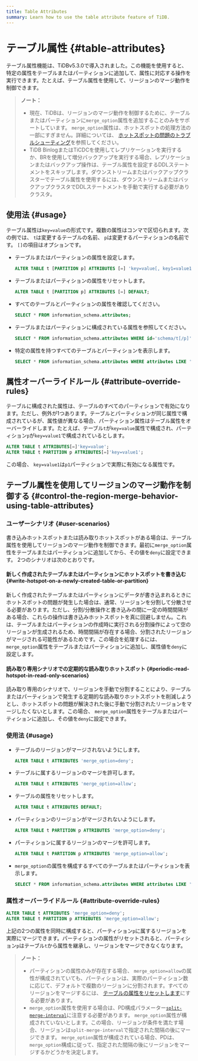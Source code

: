 ```yaml
---
title: Table Attributes
summary: Learn how to use the table attribute feature of TiDB.
---
```


# テーブル属性 {#table-attributes}

テーブル属性機能は、TiDBv5.3.0で導入されました。この機能を使用すると、特定の属性をテーブルまたはパーティションに追加して、属性に対応する操作を実行できます。たとえば、テーブル属性を使用して、リージョンのマージ動作を制御できます。

> **ノート：**
>
> -   現在、TiDBは、リージョンのマージ動作を制御するために、テーブルまたはパーティションに`merge_option`属性を追加することのみをサポートしています。 `merge_option`属性は、ホットスポットの処理方法の一部にすぎません。詳細については、 [ホットスポットの問題のトラブルシューティング](/troubleshoot-hot-spot-issues.md)を参照してください。
> -   TiDB BinlogまたはTiCDCを使用してレプリケーションを実行するか、BRを使用して増分バックアップを実行する場合、レプリケーションまたはバックアップ操作は、テーブル属性を設定するDDLステートメントをスキップします。ダウンストリームまたはバックアップクラスターでテーブル属性を使用するには、ダウンストリームまたはバックアップクラスタでDDLステートメントを手動で実行する必要がありクラスタ。

## 使用法 {#usage}

テーブル属性は`key=value`の形式です。複数の属性はコンマで区切られます。次の例では、 `t`は変更するテーブルの名前、 `p`は変更するパーティションの名前です。 `[]`の項目はオプションです。

-   テーブルまたはパーティションの属性を設定します。

    ```sql
    ALTER TABLE t [PARTITION p] ATTRIBUTES [=] 'key=value[, key1=value1...]';
    ```

-   テーブルまたはパーティションの属性をリセットします。

    ```sql
    ALTER TABLE t [PARTITION p] ATTRIBUTES [=] DEFAULT;
    ```

-   すべてのテーブルとパーティションの属性を確認してください。

    ```sql
    SELECT * FROM information_schema.attributes;
    ```

-   テーブルまたはパーティションに構成されている属性を参照してください。

    ```sql
    SELECT * FROM information_schema.attributes WHERE id='schema/t[/p]';
    ```

-   特定の属性を持つすべてのテーブルとパーティションを表示します。

    ```sql
    SELECT * FROM information_schema.attributes WHERE attributes LIKE '%key%';
    ```

## 属性オーバーライドルール {#attribute-override-rules}

テーブルに構成された属性は、テーブルのすべてのパーティションで有効になります。ただし、例外が1つあります。テーブルとパーティションが同じ属性で構成されているが、属性値が異なる場合、パーティション属性はテーブル属性をオーバーライドします。たとえば、テーブル`t`が`key=value`属性で構成され、パーティション`p`が`key=value1`で構成されているとします。

```sql
ALTER TABLE t ATTRIBUTES[=]'key=value';
ALTER TABLE t PARTITION p ATTRIBUTES[=]'key=value1';
```

この場合、 `key=value1`は`p1`パーティションで実際に有効になる属性です。

## テーブル属性を使用してリージョンのマージ動作を制御する {#control-the-region-merge-behavior-using-table-attributes}

### ユーザーシナリオ {#user-scenarios}

書き込みホットスポットまたは読み取りホットスポットがある場合は、テーブル属性を使用してリージョンのマージ動作を制御できます。最初に`merge_option`属性をテーブルまたはパーティションに追加してから、その値を`deny`に設定できます。 2つのシナリオは次のとおりです。

#### 新しく作成されたテーブルまたはパーティションにホットスポットを書き込む {#write-hotspot-on-a-newly-created-table-or-partition}

新しく作成されたテーブルまたはパーティションにデータが書き込まれるときにホットスポットの問題が発生した場合は、通常、リージョンを分割して分散させる必要があります。ただし、分割/分散操作と書き込みの間に一定の時間間隔がある場合、これらの操作は書き込みホットスポットを真に回避しません。これは、テーブルまたはパーティションの作成時に実行される分割操作によって空のリージョンが生成されるため、時間間隔が存在する場合、分割されたリージョンがマージされる可能性があるためです。この場合を処理するには、 `merge_option`属性をテーブルまたはパーティションに追加し、属性値を`deny`に設定します。

#### 読み取り専用シナリオでの定期的な読み取りホットスポット {#periodic-read-hotspot-in-read-only-scenarios}

読み取り専用のシナリオで、リージョンを手動で分割することにより、テーブルまたはパーティションで発生する定期的な読み取りホットスポットを削減しようとし、ホットスポットの問題が解決された後に手動で分割されたリージョンをマージしたくないとします。この場合、 `merge_option`属性をテーブルまたはパーティションに追加し、その値を`deny`に設定できます。

### 使用法 {#usage}

-   テーブルのリージョンがマージされないようにします。

    ```sql
    ALTER TABLE t ATTRIBUTES 'merge_option=deny';
    ```

-   テーブルに属するリージョンのマージを許可します。

    ```sql
    ALTER TABLE t ATTRIBUTES 'merge_option=allow';
    ```

-   テーブルの属性をリセットします。

    ```sql
    ALTER TABLE t ATTRIBUTES DEFAULT;
    ```

-   パーティションのリージョンがマージされないようにします。

    ```sql
    ALTER TABLE t PARTITION p ATTRIBUTES 'merge_option=deny';
    ```

-   パーティションに属するリージョンのマージを許可します。

    ```sql
    ALTER TABLE t PARTITION p ATTRIBUTES 'merge_option=allow';
    ```

-   `merge_option`の属性を構成するすべてのテーブルまたはパーティションを表示します。

    ```sql
    SELECT * FROM information_schema.attributes WHERE attributes LIKE '%merge_option%';
    ```

### 属性オーバーライドルール {#attribute-override-rules}

```sql
ALTER TABLE t ATTRIBUTES 'merge_option=deny';
ALTER TABLE t PARTITION p ATTRIBUTES 'merge_option=allow';
```

上記の2つの属性を同時に構成すると、パーティション`p`に属するリージョンを実際にマージできます。パーティションの属性がリセットされると、パーティション`p`はテーブル`t`から属性を継承し、リージョンをマージできなくなります。

> **ノート：**
>
> -   パーティションの属性のみが存在する場合、 `merge_option=allow`の属性が構成されていても、パーティションは、実際のパーティション数に応じて、デフォルトで複数のリージョンに分割されます。すべてのリージョンをマージするには、 [テーブルの属性をリセットします](#usage)にする必要があります。
> -   `merge_option`属性を使用する場合は、PD構成パラメーター[`split-merge-interval`](/pd-configuration-file.md#split-merge-interval)に注意する必要があります。 `merge_option`属性が構成されていないとします。この場合、リージョンが条件を満たす場合、リージョンは`split-merge-interval`で指定された間隔の後にマージできます。 `merge_option`属性が構成されている場合、PDは、 `merge_option`構成に従って、指定された間隔の後にリージョンをマージするかどうかを決定します。
